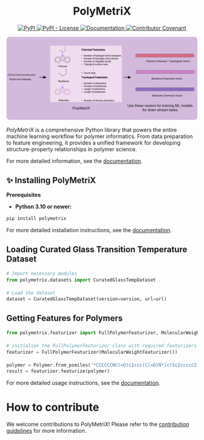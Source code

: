 <h1 align="center">
  PolyMetriX
</h1>
<p align="center">
    <a href="https://pypi.org/project/polymetrix">
        <img alt="PyPI" src="https://img.shields.io/pypi/v/polymetrix" />
    </a>
    <a href="./LICENSE">
        <img alt="PyPI - License" src="https://img.shields.io/pypi/l/polymetrix" />
    </a>
    <a href='https://lamalab-org.github.io/PolyMetriX/'>
        <img src="https://img.shields.io/badge/docs-passing-brightgreen" alt="Documentation">
    </a>
    <a href="https://www.contributor-covenant.org">
        <img alt="Contributor Covenant" src="https://img.shields.io/badge/Contributor%20Covenant-2.1-4baaaa.svg" />
    </a>
</p>

<p align="center">
<picture>
  <source media="(prefers-color-scheme: dark)" srcset="./docs/figures/overview-dark.png">
  <img alt="PolyMetriX Overview" src="./docs/figures/overview.png">
</picture>
</p>

*PolyMetriX* is a comprehensive Python library that powers the entire machine learning workflow for polymer informatics. From data preparation to feature engineering, it provides a unified framework for developing structure-property relationships in polymer science.

For more detailed information, see the [documentation](https://lamalab-org.github.io/polymetrix/).

## ✨ Installing PolyMetriX

**Prerequisites**

- **Python 3.10 or newer:**

```bash
pip install polymetrix
```
For more detailed installation instructions, see the [documentation](https://lamalab-org.github.io/PolyMetriX/installation/).

## Loading Curated Glass Transition Temperature Dataset

```python
# Import necessary modules
from polymetrix.datasets import CuratedGlassTempDataset

# Load the dataset
dataset = CuratedGlassTempDataset(version=version, url=url)
```

## Getting Features for Polymers

```python
from polymetrix.featurizer import FullPolymerFeaturizer, MolecularWeightFeaturizer, 

# initialize the FullPolymerFeaturizer class with required featurizers
featurizer = FullPolymerFeaturizer(MolecularWeightFeaturizer()) 

polymer = Polymer.from_psmiles('*CCCCCCNC(=O)c1ccc(C(=O)N*)c(Sc2ccccc2)c1') 
result = featurizer.featurize(polymer) 
```
For more detailed usage instructions, see the [documentation](https://lamalab-org.github.io/PolyMetriX/how_to_guides/).

# How to contribute

We welcome contributions to PolyMetriX! Please refer to the [contribution guidelines](https://lamalab-org.github.io/PolyMetriX/contributing/) for more information.
